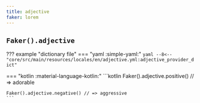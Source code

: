 ```yaml
---
title: adjective
faker: lorem
---
```


## `Faker().adjective`

??? example "dictionary file"
    === "yaml :simple-yaml:"
        ```yaml
        --8<-- "core/src/main/resources/locales/en/adjective.yml:adjective_provider_dict"
        ```

=== "kotlin :material-language-kotlin:"
    ```kotlin
    Faker().adjective.positive() // => adorable

    Faker().adjective.negative() // => aggressive
    ```
